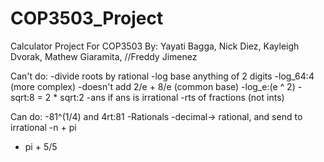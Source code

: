 COP3503_Project
===============

Calculator Project For COP3503
By: Yayati Bagga, Nick Diez, Kayleigh Dvorak, Mathew Giaramita, //Freddy Jimenez


Can't do:
-divide roots by rational
-log base anything of 2 digits
-log_64:4 (more complex)
-doesn't add 2/e + 8/e (common base)
-log_e:(e ^ 2)
-sqrt:8 = 2 * sqrt:2
-ans if ans is irrational
-rts of fractions (not ints)


Can do:
-81^(1/4) and 4rt:81
-Rationals
-decimal-> rational, and send to irrational
-n + pi
- pi + 5/5
